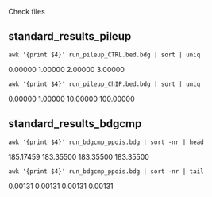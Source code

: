 Check files
## standard_results_pileup
```
awk '{print $4}' run_pileup_CTRL.bed.bdg | sort | uniq
```
0.00000
1.00000
2.00000
3.00000
```
awk '{print $4}' run_pileup_ChIP.bed.bdg | sort | uniq
```
0.00000
1.00000
10.00000
100.00000
## standard_results_bdgcmp
```
awk '{print $4}' run_bdgcmp_ppois.bdg | sort -nr | head
```
185.17459
183.35500
183.35500
183.35500
```
awk '{print $4}' run_bdgcmp_ppois.bdg | sort -nr | tail
```
0.00131
0.00131
0.00131
0.00131

<!--stackedit_data:
eyJoaXN0b3J5IjpbMTczNjI4ODUxMiwtMTgyMTg0NjU5OV19
-->